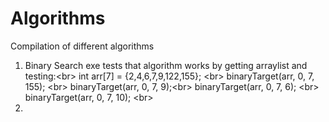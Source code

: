 # Algorithms
Compilation of different algorithms
1. Binary Search exe tests that algorithm works by getting arraylist and testing:<br\>
  int arr[7] = {2,4,6,7,9,122,155}; <br\>
	binaryTarget(arr, 0, 7, 155); <br\>
	binaryTarget(arr, 0, 7, 9);<br\>
	binaryTarget(arr, 0, 7, 6); <br\>
	binaryTarget(arr, 0, 7, 10); <br\>
2.
